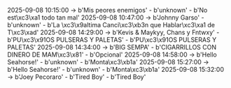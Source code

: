 2025-09-08 10:15:00 -> b'Mis peores enemigos' - b'unknown' - b'No est\xc3\xa1 todo tan mal'
2025-09-08 10:47:00 -> b'Johnny Garso' - b'unknown' - b'La \xc3\x9altima Canci\xc3\xb3n que Hablar\xc3\xa1 de T\xc3\xad'
2025-09-08 14:29:00 -> b'Kevis & Maykyy, Chans y Fntwxy' - b'PU\xc3\x91OS PULSERAS Y PALETAS' - b'PU\xc3\x91OS PULSERAS Y PALETAS'
2025-09-08 14:34:00 -> b'BIG SEMPA' - b'CIGARRILLOS CON DINERO DE MAM\xc3\x81' - b'Opcional'
2025-09-08 14:58:00 -> b'Hello Seahorse!' - b'unknown' - b'Monta\xc3\xb1a'
2025-09-08 15:27:00 -> b'Hello Seahorse!' - b'unknown' - b'Monta\xc3\xb1a'
2025-09-08 15:32:00 -> b'Joey Pecoraro' - b'Tired Boy' - b'Tired Boy'
